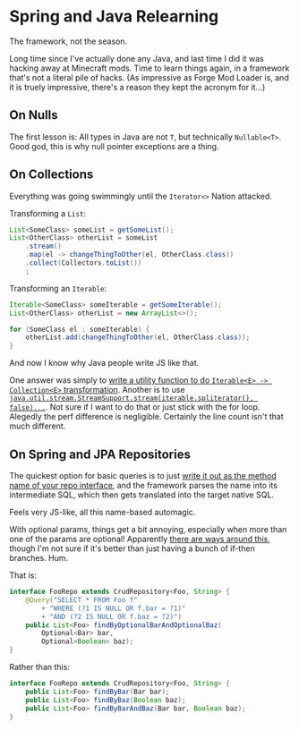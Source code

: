 Spring and Java Relearning
==========================

The framework, not the season.

Long time since I've actually done any Java, and last time I did it was hacking away at Minecraft mods.  Time to learn things again, in a framework that's not a literal pile of hacks.  (As impressive as Forge Mod Loader is, and it is truely impressive, there's a reason they kept the acronym for it...)



## On Nulls

The first lesson is: All types in Java are not `T`, but technically `Nullable<T>`.  Good god, this is why null pointer exceptions are a thing.



## On Collections

Everything was going swimmingly until the `Iterator<>` Nation attacked.

Transforming a `List`:

```java
List<SomeClass> someList = getSomeList();
List<OtherClass> otherList = someList
    .stream()
    .map(el -> changeThingToOther(el, OtherClass.class))
    .collect(Collectors.toList())
    ;
```

Transforming an `Iterable`:

```java
Iterable<SomeClass> someIterable = getSomeIterable();
List<OtherClass> otherList = new ArrayList<>();

for (SomeClass el : someIterable) {
    otherList.add(changeThingToOther(el, OtherClass.class));
}
```

And now I know why Java people write JS like that.

One answer was simply to [write a utility function to do `Iterable<E> -> Collection<E>` transformation](https://stackoverflow.com/questions/6416706/easy-way-to-convert-iterable-to-collection?noredirect=1&lq=1).  Another is to use [`java.util.stream.StreamSupport.stream(iterable.spliterator(), false)...`](https://stackoverflow.com/a/23996861).  Not sure if I want to do that or just stick with the for loop.  Alegedly the perf difference is negligible.  Certainly the line count isn't that much different.



## On Spring and JPA Repositories

The quickest option for basic queries is to just [write it out as the method name of your repo interface](https://docs.spring.io/spring-data/jpa/docs/current/reference/html/#jpa.query-methods), and the framework parses the name into its intermediate SQL, which then gets translated into the target native SQL.

Feels very JS-like, all this name-based automagic.

With optional params, things get a bit annoying, especially when more than one of the params are optional!  Apparently [there are ways around this](https://stackoverflow.com/questions/32728843/spring-data-optional-parameter-in-query-method), though I'm not sure if it's better than just having a bunch of if-then branches.  Hum.

That is:

```java
interface FooRepo extends CrudRepository<Foo, String> {
    @Query("SELECT * FROM Foo f"
        + "WHERE (?1 IS NULL OR f.bar = ?1)"
        + "AND (?2 IS NULL OR f.baz = ?2)")
    public List<Foo> findByOptionalBarAndOptionalBaz(
        Optional<Bar> bar,
        Optional<Boolean> baz);
}
```

Rather than this:

```java
interface FooRepo extends CrudRepository<Foo, String> {
    public List<Foo> findByBar(Bar bar);
    public List<Foo> findByBaz(Boolean baz);
    public List<Foo> findByBarAndBaz(Bar bar, Boolean baz);
}
```
